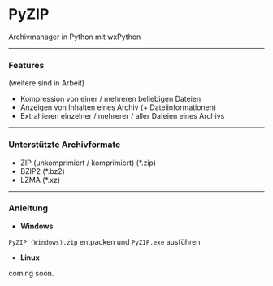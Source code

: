 # PyZIP
Archivmanager in Python mit wxPython
***
### Features
(weitere sind in Arbeit)

- Kompression von einer / mehreren beliebigen Dateien
- Anzeigen von Inhalten eines Archiv (+ Dateiinformationen)
- Extrahieren einzelner / mehrerer / aller Dateien eines Archivs

***
### Unterstützte Archivformate

- ZIP (unkomprimiert / komprimiert) (*.zip)
- BZIP2 (*.bz2)
- LZMA (*.xz)

***
### Anleitung

- **Windows**

``PyZIP (Windows).zip`` entpacken und ``PyZIP.exe`` ausführen


- **Linux**

coming soon.
